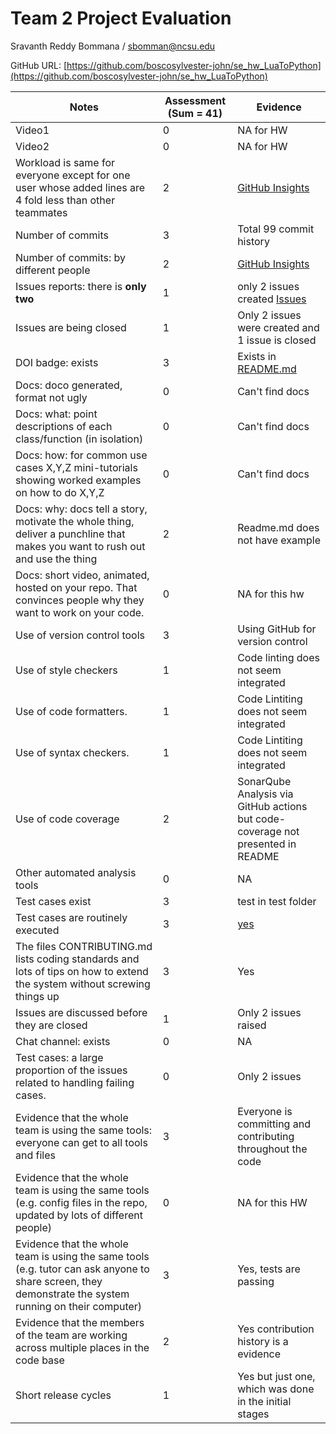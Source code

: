 # Team 2 Project Evaluation

Sravanth Reddy Bommana / sbomman@ncsu.edu

GitHub URL: [https://github.com/boscosylvester-john/se_hw_LuaToPython](https://github.com/boscosylvester-john/se_hw_LuaToPython)

|Notes|Assessment (Sum = 41)|Evidence|
|-----|----------|--------|
|Video1|0|NA for HW|
|Video2|0|NA for HW|
|Workload is same for everyone except for one user whose added lines are 4 fold less than other teammates|2|[GitHub Insights](https://github.com/boscosylvester-john/se_hw_LuaToPython/graphs/contributors)|
|Number of commits|3|Total 99 commit history|
|Number of commits: by different people|2|[GitHub Insights](https://github.com/boscosylvester-john/se_hw_LuaToPython/graphs/contributors)|
|Issues reports: there is **only two**|1|only 2 issues created [Issues](https://github.com/boscosylvester-john/se_hw_LuaToPython/issues)|
|Issues are being closed|1|Only 2 issues were created and 1 issue is closed|
|DOI badge: exists|3|Exists in [README.md](https://github.com/boscosylvester-john/se_hw_LuaToPython)|
|Docs: doco generated, format not ugly |0|Can't find docs|
|Docs: what: point descriptions of each class/function (in isolation) |0|Can't find docs|
|Docs: how: for common use cases X,Y,Z mini-tutorials showing worked examples on how to do X,Y,Z|0|Can't find docs|
|Docs: why: docs tell a story, motivate the whole thing, deliver a punchline that makes you want to rush out and use the thing|2|Readme.md does not have example|
|Docs: short video, animated, hosted on your repo. That convinces people why they want to work on your code.|0|NA for this hw|
|Use of version control tools|3|Using GitHub for version control|
|Use of style checkers |1| Code linting does not seem integrated|
|Use of code formatters. |1|Code Lintiting does not seem integrated|
|Use of syntax checkers. |1|Code Lintiting does not seem integrated|
|Use of code coverage |2|SonarQube Analysis via GitHub actions but code-coverage not presented in README|
|Other automated analysis tools|0|NA|
|Test cases exist|3| test in test folder|
|Test cases are routinely executed|3| [yes](https://github.com/boscosylvester-john/se_hw_LuaToPython/actions ) |
|The files CONTRIBUTING.md lists coding standards and lots of tips on how to extend the system without screwing things up|3|Yes|
|Issues are discussed before they are closed|1|  Only 2 issues raised |
|Chat channel: exists|0|NA|
|Test cases: a large proportion of the issues related to handling failing cases.|0|Only 2 issues|
|Evidence that the whole team is using the same tools: everyone can get to all tools and files|3|Everyone is committing and contributing throughout the code|
|Evidence that the whole team is using the same tools (e.g. config files in the repo, updated by lots of different people)|0|NA for this HW|
|Evidence that the whole team is using the same tools (e.g. tutor can ask anyone to share screen, they demonstrate the system running on their computer)|3| Yes, tests are passing |
|Evidence that the members of the team are working across multiple places in the code base|2|Yes contribution history is a evidence|
|Short release cycles |1| Yes but just one, which was done in the initial stages|
